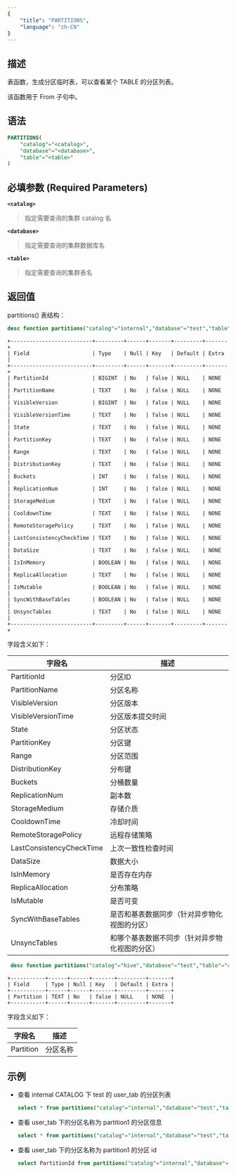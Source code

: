 ```yaml
---
{
    "title": "PARTITIONS",
    "language": "zh-CN"
}
---
```


<!--
Licensed to the Apache Software Foundation (ASF) under one
or more contributor license agreements.  See the NOTICE file
distributed with this work for additional information
regarding copyright ownership.  The ASF licenses this file
to you under the Apache License, Version 2.0 (the
"License"); you may not use this file except in compliance
with the License.  You may obtain a copy of the License at

  http://www.apache.org/licenses/LICENSE-2.0

Unless required by applicable law or agreed to in writing,
software distributed under the License is distributed on an
"AS IS" BASIS, WITHOUT WARRANTIES OR CONDITIONS OF ANY
KIND, either express or implied.  See the License for the
specific language governing permissions and limitations
under the License.
-->

## 描述

表函数，生成分区临时表，可以查看某个 TABLE 的分区列表。

该函数用于 From 子句中。

## 语法

```sql
PARTITIONS(
    "catalog"="<catalog>",
    "database"="<database>",
    "table"="<table>"
)
```

## 必填参数 (Required Parameters)
**`<catalog>`**
> 指定需要查询的集群 catalog 名

**`<database>`**
> 指定需要查询的集群数据库名

**`<table>`**
> 指定需要查询的集群表名


## 返回值

partitions() 表结构：
```sql
desc function partitions("catalog"="internal","database"="test","table"="user");
```
```text
+--------------------------+---------+------+-------+---------+-------+
| Field                    | Type    | Null | Key   | Default | Extra |
+--------------------------+---------+------+-------+---------+-------+
| PartitionId              | BIGINT  | No   | false | NULL    | NONE  |
| PartitionName            | TEXT    | No   | false | NULL    | NONE  |
| VisibleVersion           | BIGINT  | No   | false | NULL    | NONE  |
| VisibleVersionTime       | TEXT    | No   | false | NULL    | NONE  |
| State                    | TEXT    | No   | false | NULL    | NONE  |
| PartitionKey             | TEXT    | No   | false | NULL    | NONE  |
| Range                    | TEXT    | No   | false | NULL    | NONE  |
| DistributionKey          | TEXT    | No   | false | NULL    | NONE  |
| Buckets                  | INT     | No   | false | NULL    | NONE  |
| ReplicationNum           | INT     | No   | false | NULL    | NONE  |
| StorageMedium            | TEXT    | No   | false | NULL    | NONE  |
| CooldownTime             | TEXT    | No   | false | NULL    | NONE  |
| RemoteStoragePolicy      | TEXT    | No   | false | NULL    | NONE  |
| LastConsistencyCheckTime | TEXT    | No   | false | NULL    | NONE  |
| DataSize                 | TEXT    | No   | false | NULL    | NONE  |
| IsInMemory               | BOOLEAN | No   | false | NULL    | NONE  |
| ReplicaAllocation        | TEXT    | No   | false | NULL    | NONE  |
| IsMutable                | BOOLEAN | No   | false | NULL    | NONE  |
| SyncWithBaseTables       | BOOLEAN | No   | false | NULL    | NONE  |
| UnsyncTables             | TEXT    | No   | false | NULL    | NONE  |
+--------------------------+---------+------+-------+---------+-------+
```

字段含义如下：

| 字段名                   | 描述                      |
|---------------------------|-------------------------|
| PartitionId               | 分区ID                    |
| PartitionName             | 分区名称                    |
| VisibleVersion            | 分区版本                    |
| VisibleVersionTime        | 分区版本提交时间                |
| State                     | 分区状态                    |
| PartitionKey              | 分区键                     |
| Range                     | 分区范围                    |
| DistributionKey           | 分布键                     |
| Buckets                   | 分桶数量                    |
| ReplicationNum            | 副本数                     |
| StorageMedium             | 存储介质                    |
| CooldownTime              | 冷却时间                    |
| RemoteStoragePolicy       | 远程存储策略                  |
| LastConsistencyCheckTime  | 上次一致性检查时间               |
| DataSize                  | 数据大小                    |
| IsInMemory                | 是否存在内存                  |
| ReplicaAllocation         | 分布策略                    |
| IsMutable                 | 是否可变                    |
| SyncWithBaseTables        | 是否和基表数据同步（针对异步物化视图的分区）  |
| UnsyncTables              | 和哪个基表数据不同步（针对异步物化视图的分区） |

```sql
 desc function partitions("catalog"="hive","database"="test","table"="com");
```
```text
+-----------+------+------+-------+---------+-------+
| Field     | Type | Null | Key   | Default | Extra |
+-----------+------+------+-------+---------+-------+
| Partition | TEXT | No   | false | NULL    | NONE  |
+-----------+------+------+-------+---------+-------+
```

字段含义如下：

| 字段名       | 描述     |
|--------------|--------|
| Partition    | 分区名称   |
    

## 示例

- 查看 internal CATALOG 下 test 的 user_tab 的分区列表
    
    ```sql
    select * from partitions("catalog"="internal","database"="test","table"="user_tab");
    ```

- 查看 user_tab 下的分区名称为 partition1 的分区信息

    ```sql
    select * from partitions("catalog"="internal","database"="test","table"="user_tab") where PartitionName = "partition1";
    ```

- 查看 user_tab 下的分区名称为 partition1 的分区 id

    ```sql
    select PartitionId from partitions("catalog"="internal","database"="test","table"="user_tab") where PartitionName = "partition1";
    ```